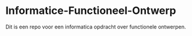 # Informatice-Functioneel-Ontwerp
Dit is een repo voor een informatica opdracht over functionele ontwerpen.
